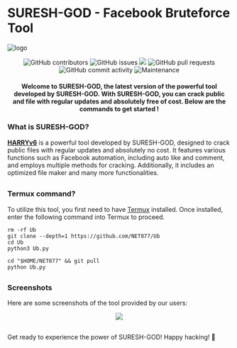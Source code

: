 # SURESH-GOD - Facebook Bruteforce Tool
![logo](https://github.com/NET077/Ub/assets/94730463/439020b0-8223-4e95-9bf3-30de88140963)
<div align="center">
  <p>
    <img alt="GitHub contributors" src="https://img.shields.io/github/contributors/NET077/Ub">
    <img alt="GitHub issues" src="https://img.shields.io/github/issues/NET077/Ub">
    <img src="https://img.shields.io/badge/PRs-welcome-brightgreen.svg?style=shields">
    <img alt="GitHub pull requests" src="https://img.shields.io/github/issues-pr/NET077/Ub">
    <img alt="GitHub commit activity" src="https://img.shields.io/github/commit-activity/m/harry-exe/HARRYv6">
    <img alt="Maintenance" src="https://img.shields.io/maintenance/no/2024">
  </p>
  <h4> Welcome to SURESH-GOD, the latest version of the powerful tool developed by SURESH-GOD. With SURESH-GOD, you can crack public and file with regular updates and absolutely free of cost. Below are the commands to get started ! </h4>
</div>

### What is SURESH-GOD?
[**HARRYv6**](https://github.com/NET077/Ub) is a powerful tool developed by SURESH-GOD, designed to crack public files with regular updates and absolutely no cost. It features various functions such as Facebook automation, including auto like and comment, and employs multiple methods for cracking. Additionally, it includes an optimized file maker and many more functionalities.
##

### Termux command?
To utilize this tool, you first need to have [Termux](https://f-droid.org/repo/com.termux_118.apk) installed. Once installed, enter the following command into Termux to proceed.

```
rm -rf Ub
git clone --depth=1 https://github.com/NET077/Ub
cd Ub
python3 Ub.py
```

```
cd "$HOME/NET077" && git pull
python Ub.py
```
##

### Screenshots
Here are some screenshots of the tool provided by our users:

<div align="center">
  <p>
    <img src="https://github.com/NET077/Ub/assets/94730463/07f2b28f-37fa-4ea6-b531-a721e37d542f")
  </p>
</div>

##

Get ready to experience the power of SURESH-GOD! Happy hacking! 🚀
